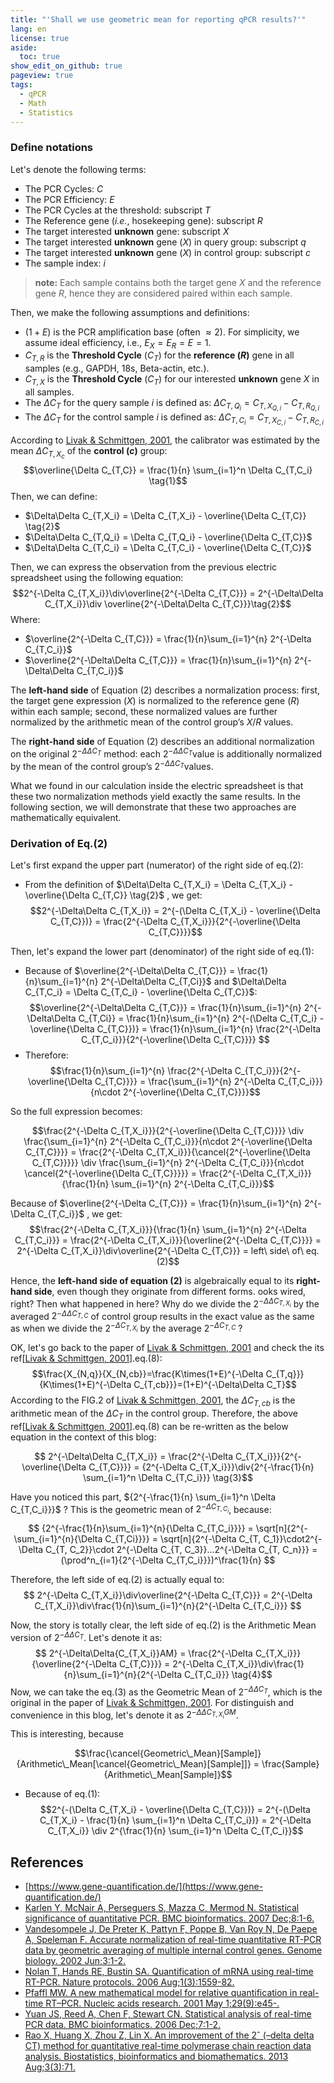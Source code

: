 ```yaml
---
title: "'Shall we use geometric mean for reporting qPCR results?'"
lang: en
license: true
aside:
  toc: true
show_edit_on_github: true
pageview: true
tags:
  - qPCR
  - Math
  - Statistics
---
```

### Define notations
Let's denote the following terms:
 - The PCR Cycles: $C$
 - The PCR Efficiency: $E$
 - The PCR Cycles at the threshold: subscript $T$
 - The Reference gene (*i.e.*, hosekeeping gene): subscript $R$
 - The target interested **unknown** gene: subscript $X$
 - The target interested **unknown** gene ($X$) in query group: subscript $q$
 - The target interested **unknown** gene ($X$) in control group: subscript $c$
 - The sample index: $i$
 
 > **note:**  Each sample contains both the target gene $X$ and the reference gene $R$, hence they are considered paired within each sample.

Then, we make the following assumptions and definitions:
 - $(1 + E)$ is the PCR amplification base (often $\approx2$). For simplicity, we assume ideal efficiency, i.e., $E_X = E_R = E = 1$.
 - $C_{T,R}$ is the **Threshold Cycle** ($C_{T}$) for the **reference ($R$)** gene in all samples (e.g., GAPDH, 18s, Beta-actin, etc.).
 - $C_{T,X}$ is the **Threshold Cycle** ($C_{T}$) for our interested **unknown** gene $X$ in all samples.
 - The $\Delta C_T$ for the query sample $i$ is defined as: $\Delta C_{T,Q_{i}} = C_{T,X_{Q,i}} - C_{T,R_{Q,i}}$
 - The $\Delta C_T$ for the control sample $i$ is defined as: $\Delta C_{T,C_{i}} = C_{T,X_{C,i}} - C_{T,R_{C,i}}$ 
 
According to [Livak & Schmittgen, 2001](https://pubmed.ncbi.nlm.nih.gov/11846609/), the calibrator was estimated by the mean $\Delta C_{T,X_c}$ of the **control ($c$)** group: 
 $$\overline{\Delta C_{T,C}} = \frac{1}{n} \sum_{i=1}^n \Delta C_{T,C_i} \tag{1}$$
Then, we can define:
 - $\Delta\Delta C_{T,X_i} = \Delta C_{T,X_i} - \overline{\Delta C_{T,C}} \tag{2}$
 - $\Delta\Delta C_{T,Q_i} = \Delta C_{T,Q_i} - \overline{\Delta C_{T,C}}$
 - $\Delta\Delta C_{T,C_i} = \Delta C_{T,C_i} - \overline{\Delta C_{T,C}}$

Then, we can express the observation from the previous electric spreadsheet using the following equation:
$$2^{-\Delta C_{T,X_i}}\div\overline{2^{-\Delta C_{T,C}}} = 2^{-\Delta\Delta C_{T,X_i}}\div \overline{2^{-\Delta\Delta C_{T,C}}}\tag{2}$$
Where:
 - $\overline{2^{-\Delta C_{T,C}}} = \frac{1}{n}\sum_{i=1}^{n} 2^{-\Delta C_{T,C_i}}$
 - $\overline{2^{-\Delta\Delta C_{T,C}}} = \frac{1}{n}\sum_{i=1}^{n} 2^{-\Delta\Delta C_{T,C_i}}$

The **left-hand side** of Equation (2) describes a normalization process: first, the target gene expression ($X$) is normalized to the reference gene ($R$) within each sample; second, these normalized values are further normalized by the arithmetic mean of the control group’s $X/R$ values.

The **right-hand side** of Equation (2) describes an additional normalization on the original $2^{-\Delta\Delta C_T}$ method: each $2^{-\Delta\Delta C_T}$​ value is additionally normalized by the mean of the control group’s $2^{-\Delta\Delta C_T}$​​ values.

What we found in our calculation inside the electric spreadsheet is that these two normalization methods yield exactly the same results. In the following section, we will demonstrate that these two approaches are mathematically equivalent.
### Derivation of Eq.(2)

Let's first expand the upper part (numerator) of the right side of eq.(2):
  - From the definition of $\Delta\Delta C_{T,X_i} = \Delta C_{T,X_i} - \overline{\Delta C_{T,C}} \tag{2}$ , we get:
$$2^{-\Delta\Delta C_{T,X_i}} = 2^{-(\Delta C_{T,X_i} - \overline{\Delta C_{T,C}})} = \frac{2^{-\Delta C_{T,X_i}}}{2^{-\overline{\Delta C_{T,C}}}}$$
 
 Then, let's expand the lower part (denominator) of the right side of eq.(1):
  - Because of $\overline{2^{-\Delta\Delta C_{T,C}}} = \frac{1}{n}\sum_{i=1}^{n} 2^{-\Delta\Delta C_{T,Ci}}$ and $\Delta\Delta C_{T,C_i} = \Delta C_{T,C_i} - \overline{\Delta C_{T,C}}$:
$$\overline{2^{-\Delta\Delta C_{T,C}}} = \frac{1}{n}\sum_{i=1}^{n} 2^{-\Delta\Delta C_{T,Ci}} = \frac{1}{n}\sum_{i=1}^{n} 2^{-(\Delta C_{T,C_i} - \overline{\Delta C_{T,C}})} = \frac{1}{n}\sum_{i=1}^{n} \frac{2^{-\Delta C_{T,C_i}}}{2^{-\overline{\Delta C_{T,C}}}} $$
 - Therefore:
$$\frac{1}{n}\sum_{i=1}^{n} \frac{2^{-\Delta C_{T,C_i}}}{2^{-\overline{\Delta C_{T,C}}}} = \frac{\sum_{i=1}^{n} 2^{-\Delta C_{T,C_i}}}{n\cdot 2^{-\overline{\Delta C_{T,C}}}}$$

So the full expression becomes: 

$$\frac{2^{-\Delta C_{T,X_i}}}{2^{-\overline{\Delta C_{T,C}}}} \div \frac{\sum_{i=1}^{n} 2^{-\Delta C_{T,C_i}}}{n\cdot 2^{-\overline{\Delta C_{T,C}}}} = \frac{2^{-\Delta C_{T,X_i}}}{\cancel{2^{-\overline{\Delta C_{T,C}}}}} \div \frac{\sum_{i=1}^{n} 2^{-\Delta C_{T,C_i}}}{n\cdot \cancel{2^{-\overline{\Delta C_{T,C}}}}} = \frac{2^{-\Delta C_{T,X_i}}}{\frac{1}{n} \sum_{i=1}^{n} 2^{-\Delta C_{T,C_i}}}$$

Because of $\overline{2^{-\Delta C_{T,C}}} = \frac{1}{n}\sum_{i=1}^{n} 2^{-\Delta C_{T,C_i}}$ , we get:
$$\frac{2^{-\Delta C_{T,X_i}}}{\frac{1}{n} \sum_{i=1}^{n} 2^{-\Delta C_{T,C_i}}} = \frac{2^{-\Delta C_{T,X_i}}}{\overline{2^{-\Delta C_{T,C}}}} = 2^{-\Delta C_{T,X_i}}\div\overline{2^{-\Delta C_{T,C}}} = left\ side\ of\ eq.(2)$$


Hence, the **left-hand side of equation (2)** is algebraically equal to its **right-hand side**, even though they originate from different forms. ooks wired, right? Then what happened in here? Why do we divide the $2^{-\Delta\Delta C_{T,X_i}}$ by the averaged $2^{-\Delta\Delta C_{T,C}}$ of control group results in the exact value as the same as when we divide the $2^{-\Delta C_{T,X_i}}$ by the average $2^{-\Delta C_{T,C}}$ ?

 OK, let's go back to the paper of [Livak & Schmittgen, 2001](https://pubmed.ncbi.nlm.nih.gov/11846609/) and check the its ref\[[Livak & Schmittgen, 2001](https://pubmed.ncbi.nlm.nih.gov/11846609/)\].eq.(8):
 $$\frac{X_{N,q}}{X_{N,cb}}=\frac{K\times(1+E)^{-\Delta C_{T,q}}}{K\times(1+E)^{-\Delta C_{T,cb}}}=(1+E)^{-\Delta\Delta C_T}$$
According to the FIG.2 of [Livak & Schmittgen, 2001](https://pubmed.ncbi.nlm.nih.gov/11846609/), the $\Delta C_{T,cb}$ is the arithmetic mean of the $\Delta C_{T}$ in the control group. Therefore, the above ref\[[Livak & Schmittgen, 2001](https://pubmed.ncbi.nlm.nih.gov/11846609/)\].eq.(8) can be re-written as the below equation in the context of this blog:

$$ 2^{-\Delta\Delta C_{T,X_i}} = \frac{2^{-\Delta C_{T,X_i}}}{2^{-\overline{\Delta C_{T,C}}}} = {2^{-\Delta C_{T,X_i}}}\div{2^{-\frac{1}{n} \sum_{i=1}^n \Delta C_{T,C_i}}} \tag{3}$$

Have you noticed this part, ${2^{-\frac{1}{n} \sum_{i=1}^n \Delta C_{T,C_i}}}$ ? This is the geometric mean of $2^{-\Delta C_{T,C_i}}$, because:

$$ {2^{-\frac{1}{n}\sum_{i=1}^{n}{\Delta C_{T,C_i}}}} = \sqrt[n]{2^{-\sum_{i=1}^{n}{\Delta C_{T,Ci}}}} = \sqrt[n]{2^{-\Delta C_{T, C_1}}\cdot2^{-\Delta C_{T, C_2}}\cdot 2^{-\Delta C_{T, C_3}}...2^{-\Delta C_{T, C_n}}} = (\prod^n_{i=1}{2^{-\Delta C_{T,C_i}}})^\frac{1}{n} $$


Therefore, the left side of eq.(2) is actually equal to:
$$ 2^{-\Delta C_{T,X_i}}\div\overline{2^{-\Delta C_{T,C}}} = 2^{-\Delta C_{T,X_i}}\div\frac{1}{n}\sum_{i=1}^{n}{2^{-\Delta C_{T,C_i}}} $$

Now, the story is totally clear, the left side of eq.(2) is the Arithmetic Mean version of $2^{-\Delta\Delta C_T}$. Let's denote it as:
$$ 2^{-\Delta\Delta{C_{T,X_i}}AM} = \frac{2^{-\Delta C_{T,X_i}}}{\overline{2^{-\Delta C_{T,C}}}} = 2^{-\Delta C_{T,X_i}}\div\frac{1}{n}\sum_{i=1}^{n}{2^{-\Delta C_{T,C_i}}} \tag{4}$$
Now, we can take the eq.(3) as the Geometric Mean of $2^{-\Delta\Delta C_T}$, which is the original in the paper of [Livak & Schmittgen, 2001](https://pubmed.ncbi.nlm.nih.gov/11846609/). For distinguish and convenience in this blog, let's denote it as $2^{-\Delta\Delta{C_{T,X_i}}GM}$.



This is interesting, because 


$$\frac{\cancel{Geometric\_Mean}[Sample]}{Arithmetic\_Mean[\cancel{Geometric\_Mean}[Sample]]} = \frac{Sample}{Arithmetic\_Mean[Sample]}$$







  - Because of eq.(1):
$$2^{-(\Delta C_{T,X_i} - \overline{\Delta C_{T,C}})} = 2^{-(\Delta C_{T,X_i} - \frac{1}{n} \sum_{i=1}^n \Delta C_{T,C_i})} = 2^{-\Delta C_{T,X_i}} \div 2^{\frac{1}{n} \sum_{i=1}^n \Delta C_{T,C_i}}$$

## References
 - [https://www.gene-quantification.de/](https://www.gene-quantification.de/)
 - [Karlen Y, McNair A, Perseguers S, Mazza C, Mermod N. Statistical significance of quantitative PCR. BMC bioinformatics. 2007 Dec;8:1-6.](https://bmcbioinformatics.biomedcentral.com/articles/10.1186/1471-2105-8-131#Sec14)
 - [Vandesompele J, De Preter K, Pattyn F, Poppe B, Van Roy N, De Paepe A, Speleman F. Accurate normalization of real-time quantitative RT-PCR data by geometric averaging of multiple internal control genes. Genome biology. 2002 Jun;3:1-2.](https://genomebiology.biomedcentral.com/articles/10.1186/gb-2002-3-7-research0034#Abs1)
 - [Nolan T, Hands RE, Bustin SA. Quantification of mRNA using real-time RT-PCR. Nature protocols. 2006 Aug;1(3):1559-82.](http://gene-quantification.org/nolan-hands-bustin-2006.pdf)
 - [Pfaffl MW. A new mathematical model for relative quantification in real-time RT–PCR. Nucleic acids research. 2001 May 1;29(9):e45-.](https://academic.oup.com/nar/article/29/9/e45/2384081)
 - [Yuan JS, Reed A, Chen F, Stewart CN. Statistical analysis of real-time PCR data. BMC bioinformatics. 2006 Dec;7:1-2.](https://link.springer.com/article/10.1186/1471-2105-7-85)
 - [Rao X, Huang X, Zhou Z, Lin X. An improvement of the 2ˆ (–delta delta CT) method for quantitative real-time polymerase chain reaction data analysis. Biostatistics, bioinformatics and biomathematics. 2013 Aug;3(3):71.](https://pmc.ncbi.nlm.nih.gov/articles/PMC4280562/?utm_source=chatgpt.com)